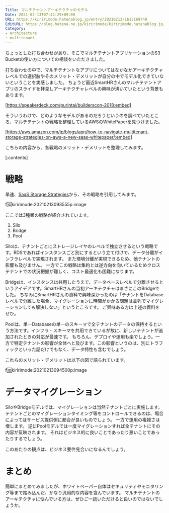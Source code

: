```yaml
---
Title: マルチテナントアーキテクチャのモデル
Date: 2021-02-13T07:42:29+09:00
URL: https://kiririmode.hatenablog.jp/entry/20210213/1613169749
EditURL: https://blog.hatena.ne.jp/kiririmode/kiririmode.hatenablog.jp/atom/entry/26006613690899522
Category:
- architecture
- multitenant
---
```


ちょっとした打ち合わせがあり、そこでマルチテナントアプリケーションのS3 Bucketの使い方についての相談をいただきました。

打ち合わせの中で、マルチテナントなアプリについてはなかなかアーキテクチャレベルでの選択肢やそのメリット・デメリットが自分の中でモデル化できていないということを実感しました。
ちょうど最近SmartHRさんのマルチテナントアプリのスライドを拝見しアーキテクチャレベルの興味が沸いていたという背景もあります。

[https://speakerdeck.com/purintai/builderscon-2018:embed]

そういうわけで、どのようなモデルがあるのだろうというのを調べていたところ、マルチテナントの戦略を整理しているAWSのWhitePaperを見つけました。

[https://aws.amazon.com/jp/blogs/apn/how-to-navigate-multitenant-storage-strategies-on-aws-a-new-saas-whitepaper/:embed]

こちらの内容から、各戦略のメリット・デメリットを整理してみます。

[:contents]

# 戦略

早速、[SaaS Storage Strategies](https://d0.awsstatic.com/whitepapers/Multi_Tenant_SaaS_Storage_Strategies.pdf)から、その戦略を引用してみます。

f:id:kiririmode:20210213093555p:image

ここでは3種類の戦略が紹介されています。

1. Silo
2. Bridge
3. Pool

Siloは、テナントごとにストレージレイヤのレベルで独立させるという戦略です。RDSであればインスタンスごと別にするという立て付けで、データ分離がインフラレベルで実現されます。
また環境分離が実現できるため、他テナントの影響も及びません。
一方でこの戦略は集約とは逆方向を向いているためクロステナントでの状況把握が難しく、コスト最適化も困難になります。

Bridgeは、インスタンスは共用したうえで、データベースレベルで分離させるというアイデアです。SmartHRさんの当初アーキテクチャはまさにこのBridgeでした。
ちなみにSmartHRさんの資料で興味深かったのは「テナントをDatabaseレベルで分離した場合、マイグレーションに時間がかかる問題は並列でマイグレーションしても解決しない」というところです。
ご興味ある方は上述の資料をぜひ。

Poolは、単一Databaseの単一のスキーマで全テナントのデータの保持するという方法です。インフラ・スキーマを共用できているが故に、新しいテナントが追加されたときの対応が最速です。
もちろん、デプロイや運用も楽でしょう。一方で特定テナントの影響が全体へと及びます。この影響というのは、別にトラフィックといった話だけでもなく、データ特性も含むでしょう。

これらのメリット・デメリットは以下の図で語られています。

f:id:kiririmode:20210213094500p:image

# データマイグレーション

SiloやBridgeモデルでは、マイグレーションは当然テナントごとに実施します。
テナントごとのマイグレーションタイミング等をコントロールできるのは、場合によってはサービス提供側に都合が良いものでしょう。
一方で運用の複雑さは増します。
逆にPoolモデルでは一度マイグレーションすれば全テナントにその内容が反映されます。
それはビジネス的に良いことであったり悪いことであったりするでしょう。

このあたりの観点は、ビジネス要件見合いになるんでしょう。

# まとめ

簡単にまとめてみましたが、ホワイトペーパー自体はセキュリティやモニタリング等まで踏み込んだ、かなり汎用的な内容を含んでいます。
マルチテナントのアーキテクチャに悩んでいる方は、ぜひご一読いただけると良いのではないでしょうか。
